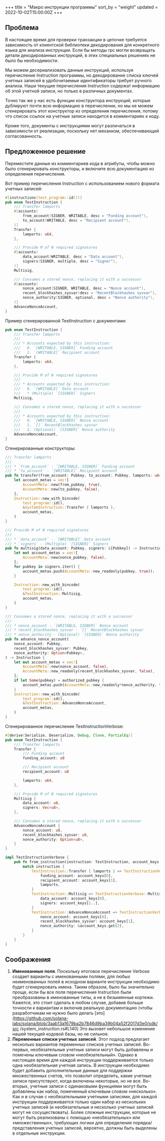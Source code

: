 +++
title = "Макро инструкции программы"
sort_by = "weight"
updated = 2022-10-02T15:00:00Z
+++

## Проблема

В настоящее время для проверки транзакции в цепочке требуется зависимость от клиентской библиотеки декодирования для конкретного языка для анализа инструкции. Если бы методы rpc могли возвращать детали декодированных инструкций, в этих специальных решениях не было бы необходимости.

Мы можем десериализовать данные инструкций, используя перечисление Instruction программы, но декодирование списка ключей учетных записей в удобочитаемые идентификаторы требует ручного анализа. Наши текущие перечисления Instruction содержат информацию об этой учетной записи, но только в различных документах.

Точно так же у нас есть функции конструктора инструкций, которые дублируют почти всю информацию в перечислении, но мы не можем сгенерировать этот конструктор из определения перечисления, потому что список ссылок на учетные записи находится в комментариях к коду.

Кроме того, документы с инструкциями могут различаться в зависимости от реализации, поскольку нет
механизм, обеспечивающий согласованность.

## Предложенное решение

Переместите данные из комментариев кода в атрибуты, чтобы можно было сгенерировать конструкторы, и включите всю документацию из определения перечисления.

Вот пример перечисления Instruction с использованием нового формата учетных записей:

```rust
#[instructions(test_program::id())]
pub enum TestInstruction {
    /// Transfer lamports
    #[accounts(
        from_account(SIGNER, WRITABLE, desc = "Funding account"),
        to_account(WRITABLE, desc = "Recipient account"),
    )]
    Transfer {
        lamports: u64,
    },

    /// Provide M of N required signatures
    #[accounts(
        data_account(WRITABLE, desc = "Data account"),
        signers(SIGNER, multiple, desc = "Signer"),
    )]
    Multisig,

    /// Consumes a stored nonce, replacing it with a successor
    #[accounts(
        nonce_account(SIGNER, WRITABLE, desc = "Nonce account"),
        recent_blockhashes_sysvar(desc = "RecentBlockhashes sysvar"),
        nonce_authority(SIGNER, optional, desc = "Nonce authority"),
    )]
    AdvanceNonceAccount,
}
```

Пример сгенерированной TestInstruction с документами:

```rust
pub enum TestInstruction {
    /// Transfer lamports
    ///
    /// * Accounts expected by this instruction:
    ///   0. `[WRITABLE, SIGNER]` Funding account
    ///   1. `[WRITABLE]` Recipient account
    Transfer {
        lamports: u64,
    },

    /// Provide M of N required signatures
    ///
    /// * Accounts expected by this instruction:
    ///   0. `[WRITABLE]` Data account
    ///   * (Multiple) `[SIGNER]` Signers
    Multisig,

    /// Consumes a stored nonce, replacing it with a successor
    ///
    /// * Accounts expected by this instruction:
    ///   0. `[WRITABLE, SIGNER]` Nonce account
    ///   1. `[]` RecentBlockhashes sysvar
    ///   2. (Optional) `[SIGNER]` Nonce authority
    AdvanceNonceAccount,
}
```

Сгенерированные конструкторы:

```rust
/// Transfer lamports
///
/// * `from_account` - `[WRITABLE, SIGNER]` Funding account
/// * `to_account` - `[WRITABLE]` Recipient account
pub fn transfer(from_account: Pubkey, to_account: Pubkey, lamports: u64) -> Instruction {
    let account_metas = vec![
        AccountMeta::new(from_pubkey, true),
        AccountMeta::new(to_pubkey, false),
    ];
    Instruction::new_with_bincode(
        test_program::id(),
        &SystemInstruction::Transfer { lamports },
        account_metas,
    )
}

/// Provide M of N required signatures
///
/// * `data_account` - `[WRITABLE]` Data account
/// * `signers` - (Multiple) `[SIGNER]` Signers
pub fn multisig(data_account: Pubkey, signers: &[Pubkey]) -> Instruction {
    let mut account_metas = vec![
        AccountMeta::new(nonce_pubkey, false),
    ];
    for pubkey in signers.iter() {
        account_metas.push(AccountMeta::new_readonly(pubkey, true));
    }

    Instruction::new_with_bincode(
        test_program::id(),
        &TestInstruction::Multisig,
        account_metas,
    )
}

/// Consumes a stored nonce, replacing it with a successor
///
/// * nonce_account - `[WRITABLE, SIGNER]` Nonce account
/// * recent_blockhashes_sysvar - `[]` RecentBlockhashes sysvar
/// * nonce_authority - (Optional) `[SIGNER]` Nonce authority
pub fn advance_nonce_account(
    nonce_account: Pubkey,
    recent_blockhashes_sysvar: Pubkey,
    nonce_authority: Option<Pubkey>,
) -> Instruction {
    let mut account_metas = vec![
        AccountMeta::new(nonce_account, false),
        AccountMeta::new_readonly(recent_blockhashes_sysvar, false),
    ];
    if let Some(pubkey) = authorized_pubkey {
        account_metas.push(AccountMeta::new_readonly*nonce_authority, true));
    }
    Instruction::new_with_bincode(
        test_program::id(),
        &TestInstruction::AdvanceNonceAccount,
        account_metas,
    )
}
```

Сгенерированное перечисление TestInstructionVerbose:

```rust
#[derive(Serialize, Deserialize, Debug, Clone, PartialEq)]
pub enum TestInstruction {
    /// Transfer lamports
    Transfer {
        /// Funding account
        funding_account: u8

        /// Recipient account
        recipient_account: u8

        lamports: u64,
    },

    /// Provide M of N required signatures
    Multisig {
        data_account: u8,
        signers: Vec<u8>,
    },

    /// Consumes a stored nonce, replacing it with a successor
    AdvanceNonceAccount {
        nonce_account: u8,
        recent_blockhashes_sysvar: u8,
        nonce_authority: Option<u8>,
    }
}

impl TestInstructionVerbose {
    pub fn from_instruction(instruction: TestInstruction, account_keys: Vec<u8>) -> Self {
        match instruction {
            TestInstruction::Transfer { lamports } => TestInstructionVerbose::Transfer {
                funding_account: account_keys[0],
                recipient_account: account_keys[1],
                lamports,
            }
            TestInstruction::Multisig => TestInstructionVerbose::Multisig {
                data_account: account_keys[0],
                signers: account_keys[1..],
            }
            TestInstruction::AdvanceNonceAccount => TestInstructionVerbose::AdvanceNonceAccount {
                nonce_account: account_keys[0],
                recent_blockhashes_sysvar: account_keys[1],
                nonce_authority: &account_keys.get(2),
            }
        }
    }
}
```

## Соображения

1. **Именованные поля**. Поскольку итоговое перечисление Verbose создает варианты с именованными полями, для любых неименованных полей в исходном варианте инструкции необходимо будет сгенерировать имена. Таким образом, было бы значительно проще, если бы все поля перечисления Instruction были преобразованы в именованные типы, а не в безымянные кортежи. Кажется, это стоит сделать в любом случае, добавив больше точности к вариантам и включив реальную документацию (чтобы разработчикам не нужно было делать [это](https://github.com/solana-labs/solana/blob/3aab13a1679ba2b7846d9ba39b04a52f2017d3e0/sdk/src /system_instruction.rs#L140) Это вызовет небольшое изменение нашей текущей кодовой базы, но не сильное.
2. **Переменные списки учетных записей**. Этот подход предлагает несколько вариантов переменных списков учетных записей. Во-первых, необязательные учетные записи могут быть добавлены и помечены ключевым словом «необязательный». Однако в настоящее время для каждой инструкции поддерживается только одна необязательная учетная запись. В инструкции необходимо будет добавить дополнительные данные для поддержки множественных счетов, что позволит определить, какие учетные записи присутствуют, когда включены некоторые, но не все. Во-вторых, учетные записи с одинаковыми функциями могут быть добавлены как набор, помеченный ключевым словом «несколько». Как и в случае с необязательными учетными записями, для каждой инструкции поддерживается только один набор из нескольких учетных записей (и необязательные и несколько учетных записей могут не сосуществовать). Более сложные инструкции, которые не могут быть реализованы с помощью «необязательных» или «множественных», требующих логики для определения порядка/представления учетных записей, вероятно, должны быть выделены в отдельные инструкции.
